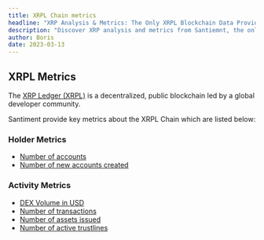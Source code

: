 ```yaml
---
title: XRPL Chain metrics
headline: "XRP Analysis & Metrics: The Only XRPL Blockchain Data Provider"
description: "Discover XRP analysis and metrics from Santiemnt, the only XRPL blockchain data provider who partnered with the Ripple team. Gain in-depth insights into XRP performance."
author: Boris
date: 2023-03-13
---
```


## XRPL Metrics

The [XRP Ledger (XRPL)](https://xrpl.org/) is a decentralized, public blockchain led by a global developer community.

Santiment provide key metrics about the XRPL Chain which are listed below:

### Holder Metrics

- [Number of accounts](/metrics/xrpl-metrics/number-of-accounts)
- [Number of new accounts created](/metrics/network-growth/)

### Activity Metrics

- [DEX Volume in USD](/metrics/xrpl-metrics/dex-volume-in-usd)
- [Number of transactions](/metrics/transaction-count)
- [Number of assets issued](/metrics/xrpl-metrics/assets-issued)
- [Number of active trustlines](/metrics/xrpl-metrics/trustline-count)
